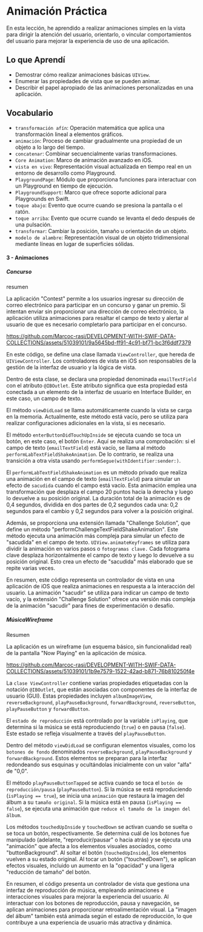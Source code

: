 # Animación Práctica

En esta lección, he aprendido a realizar animaciones simples en la vista para dirigir la atención del usuario, orientarlo, o vincular comportamientos del usuario para mejorar la experiencia de uso de una aplicación.

## Lo que Aprendí

- Demostrar cómo realizar animaciones básicas `UIView`.
- Enumerar las propiedades de vista que se pueden animar.
- Describir el papel apropiado de las animaciones personalizadas en una aplicación.

## Vocabulario
- `transformación afín`: Operación matemática que aplica una transformación lineal a elementos gráficos.
- `animación`: Proceso de cambiar gradualmente una propiedad de un objeto a lo largo del tiempo.
- `concatenar`: Combinar secuencialmente varias transformaciones.
- `Core Animation`: Marco de animación avanzado en iOS.
- `vista en vivo`: Representación visual actualizada en tiempo real en un entorno de desarrollo como Playground.
- `PlaygroundPage`: Módulo que proporciona funciones para interactuar con un Playground en tiempo de ejecución.
- `PlaygroundSupport`: Marco que ofrece soporte adicional para Playgrounds en Swift.
- `toque abajo`: Evento que ocurre cuando se presiona la pantalla o el ratón.
- `toque arriba`: Evento que ocurre cuando se levanta el dedo después de una pulsación.
- `transformar`: Cambiar la posición, tamaño u orientación de un objeto.
- `modelo de alambre`: Representación visual de un objeto tridimensional mediante líneas en lugar de superficies sólidas.

#### 3 - Animaciones

##### Concurso

resumen

La aplicación "Contest" permite a los usuarios ingresar su dirección de correo electrónico para participar en un concurso y ganar un premio. Si intentan enviar sin proporcionar una dirección de correo electrónico, la aplicación utiliza animaciones para resaltar el campo de texto y alertar al usuario de que es necesario completarlo para participar en el concurso.

https://github.com/Marcoc-rasi/DEVELOPMENT-WITH-SWIF-DATA-COLLECTIONS/assets/51039101/9a5645bd-ff91-4c91-bf71-bc3f6ddf7379

En este código, se define una clase llamada `ViewController`, que hereda de `UIViewController`. Los controladores de vista en iOS son responsables de la gestión de la interfaz de usuario y la lógica de vista.

Dentro de esta clase, se declara una propiedad denominada `emailTextField` con el atributo `@IBOutlet`. Este atributo significa que esta propiedad está conectada a un elemento de la interfaz de usuario en Interface Builder, en este caso, un campo de texto.

El método `viewDidLoad` se llama automáticamente cuando la vista se carga en la memoria. Actualmente, este método está vacío, pero se utiliza para realizar configuraciones adicionales en la vista, si es necesario.

El método `enterButtonDidTouchUpInside` se ejecuta cuando se toca un botón, en este caso, el botón `Enter`. Aquí se realiza una comprobación: si el campo de texto (`emailTextField`) está vacío, se llama al método `performLabTextFieldShakeAnimation`. De lo contrario, se realiza una transición a otra vista usando `performSegue(withIdentifier:sender:)`.

El `performLabTextFieldShakeAnimation` es un método privado que realiza una animación en el campo de texto (`emailTextField`) para simular un efecto de `sacudida` cuando el campo está vacío. Esta animación emplea una transformación que desplaza el campo 20 puntos hacia la derecha y luego lo devuelve a su posición original. La duración total de la animación es de 0,4 segundos, dividida en dos partes de 0,2 segundos cada una: 0,2 segundos para el cambio y 0,2 segundos para volver a la posición original.

Además, se proporciona una extensión llamada "Challenge Solution", que define un método "performChallengeTextFieldShakeAnimation". Este método ejecuta una animación más compleja para simular un efecto de "sacudida" en el campo de texto. `UIView.animateKeyframes` se utiliza para dividir la animación en varios pasos o `fotogramas clave.` Cada fotograma clave desplaza horizontalmente el campo de texto y luego lo devuelve a su posición original. Esto crea un efecto de "sacudida" más elaborado que se repite varias veces.

En resumen, este código representa un controlador de vista en una aplicación de iOS que realiza animaciones en respuesta a la interacción del usuario. La animación "sacudir" se utiliza para indicar un campo de texto vacío, y la extensión "Challenge Solution" ofrece una versión más compleja de la animación "sacudir" para fines de experimentación o desafío.

##### MúsicaWireframe

Resumen

La aplicación es un wireframe (un esquema básico, sin funcionalidad real) de la pantalla "Now Playing" en la aplicación de música.

https://github.com/Marcoc-rasi/DEVELOPMENT-WITH-SWIF-DATA-COLLECTIONS/assets/51039101/1b9e7579-1522-42ad-b871-76b810250f4e

La `clase ViewController` contiene varias propiedades etiquetadas con la notación `@IBOutlet`, que están asociadas con componentes de la interfaz de usuario (GUI). Estas propiedades incluyen `albumImageView`, `reverseBackground`, `playPauseBackground`, `forwardBackground`, `reverseButton`, `playPauseButton` y `forwardButton`.

El `estado de reproducción` está controlado por la variable `isPlaying`, que determina si la música se está reproduciendo (`true`) o en pausa (`false`). Este estado se refleja visualmente a través del `playPauseButton`.

Dentro del método `viewDidLoad` se configuran elementos visuales, como los `botones de fondo` denominados `reverseBackground`, `playPauseBackground` y `forwardBackground`. Estos elementos se preparan para la interfaz redondeando sus esquinas y ocultándolas inicialmente con un valor "alfa" de "0,0".

El método `playPauseButtonTapped` se activa cuando se toca el `botón de reproducción/pausa` (`playPauseButton`). Si la música se está reproduciendo (`isPlaying == true`), se inicia una `animación` que restaura la imagen del álbum a su `tamaño original`. Si la música está en pausa (`isPlaying == false`), se ejecuta una animación que `reduce el tamaño de la imagen del álbum`.

Los métodos `touchedUpInside` y `touchedDown` se activan cuando se suelta o se toca un botón, respectivamente. Se determina cuál de los botones fue manipulado (adelante, "reproducir/pausar" o hacia atrás) y se ejecuta una "animación" que afecta a los elementos visuales asociados, como "buttonBackground". Al soltar el botón (`touchedUpInside`), los elementos vuelven a su estado original. Al tocar un botón ("touchedDown"), se aplican efectos visuales, incluido un aumento en la "opacidad" y una ligera "reducción de tamaño" del botón.

En resumen, el código presenta un controlador de vista que gestiona una interfaz de reproducción de música, empleando animaciones e interacciones visuales para mejorar la experiencia del usuario. Al interactuar con los botones de reproducción, pausa y navegación, se aplican animaciones para proporcionar retroalimentación visual. La "imagen del álbum" también está animada según el estado de reproducción, lo que contribuye a una experiencia de usuario más atractiva y dinámica.
